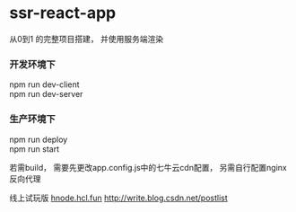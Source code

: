 # ssr-react-app
从0到1 的完整项目搭建， 并使用服务端渲染  
### 开发环境下
npm run dev-client  
npm run dev-server 
### 生产环境下 
npm run deploy  
npm run start  

若需build， 需要先更改app.config.js中的七牛云cdn配置， 另需自行配置nginx反向代理

线上试玩版 [hnode.hcl.fun](http://hnode.hcl.fun)
<a href="http://write.blog.csdn.net/postlist" target="_blank">http://write.blog.csdn.net/postlist</a>
